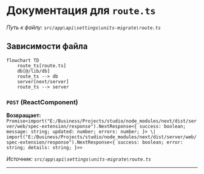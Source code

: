 # Документация для `route.ts`

*Путь к файлу: `src/app\api\settings\units-migrate\route.ts`*

## Зависимости файла

```mermaid
flowchart TD
    route_ts[route.ts]
    db[@/lib/db]
    route_ts --> db
    server[next/server]
    route_ts --> server
```

### `POST` (ReactComponent)

**Возвращает:** `Promise<import("E:/Business/Projects/studio/node_modules/next/dist/server/web/spec-extension/response").NextResponse<{ success: boolean; message: string; updated: number; errors: number; }> \| import("E:/Business/Projects/studio/node_modules/next/dist/server/web/spec-extension/response").NextResponse<{ success: boolean; error: string; details: string; }>>`

*Источник: `src/app\api\settings\units-migrate\route.ts`*

---
